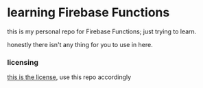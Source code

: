 # learning Firebase Functions

this is my personal repo for Firebase Functions; just trying to learn.

honestly there isn't any thing for you to use in here.

### licensing

[this is the license](LICENSE), use this repo accordingly
